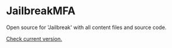 # JailbreakMFA
Open source for 'Jailbreak' with all content files and source code.

[Check current version.](https://pastebin.com/raw/rZhXXiMz)